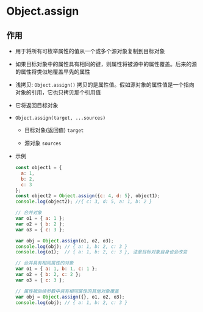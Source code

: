 # Object.assign

## 作用

+ 用于将所有可枚举属性的值从一个或多个源对象复制到目标对象

+ 如果目标对象中的属性具有相同的键，则属性将被源中的属性覆盖。后来的源的属性将类似地覆盖早先的属性

+ 浅拷贝: `Object.assign()` 拷贝的是属性值。假如源对象的属性值是一个指向对象的引用，它也只拷贝那个引用值

+ 它将返回目标对象

+ `Object.assign(target, ...sources)`

  + 目标对象(返回值) `target`

  + 源对象 `sources`

+ 示例

    ```js
    const object1 = {
      a: 1,
      b: 2,
      c: 3
    };
    const object2 = Object.assign({c: 4, d: 5}, object1);
    console.log(object2); //{ c: 3, d: 5, a: 1, b: 2 }
    ```

    ```js
    // 合并对象
    var o1 = { a: 1 };
    var o2 = { b: 2 };
    var o3 = { c: 3 };

    var obj = Object.assign(o1, o2, o3);
    console.log(obj); // { a: 1, b: 2, c: 3 }
    console.log(o1);  // { a: 1, b: 2, c: 3 }, 注意目标对象自身也会改变
    ```

    ```js
    // 合并具有相同属性的对象
    var o1 = { a: 1, b: 1, c: 1 };
    var o2 = { b: 2, c: 2 };
    var o3 = { c: 3 };

    // 属性被后续参数中具有相同属性的其他对象覆盖
    var obj = Object.assign({}, o1, o2, o3);
    console.log(obj); // { a: 1, b: 2, c: 3 }
    ```
